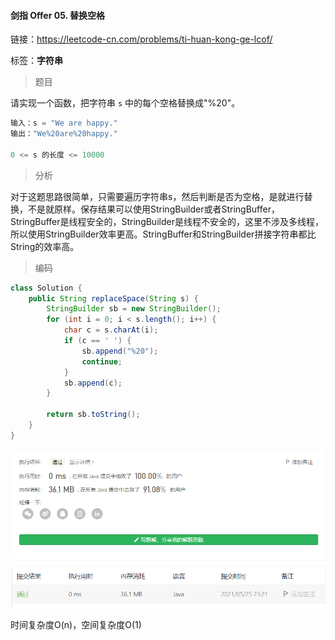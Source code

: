#### 剑指 Offer 05. 替换空格

链接：https://leetcode-cn.com/problems/ti-huan-kong-ge-lcof/

标签：**字符串**

> 题目

请实现一个函数，把字符串 `s` 中的每个空格替换成"%20"。

```java
输入：s = "We are happy."
输出："We%20are%20happy."
    
0 <= s 的长度 <= 10000
```

> 分析

对于这题思路很简单，只需要遍历字符串s，然后判断是否为空格，是就进行替换，不是就原样。保存结果可以使用StringBuilder或者StringBuffer，StringBuffer是线程安全的，StringBuilder是线程不安全的，这里不涉及多线程，所以使用StringBuilder效率更高。StringBuffer和StringBuilder拼接字符串都比String的效率高。

> 编码

```java
class Solution {
    public String replaceSpace(String s) {
        StringBuilder sb = new StringBuilder();
        for (int i = 0; i < s.length(); i++) {
            char c = s.charAt(i);
            if (c == ' ') {
                sb.append("%20");
                continue;
            }
            sb.append(c);
        }

        return sb.toString();
    }
}
```

![image-20210525232139644](剑指Offer05.替换空格.assets/image-20210525232139644.png)

时间复杂度O(n)，空间复杂度O(1)